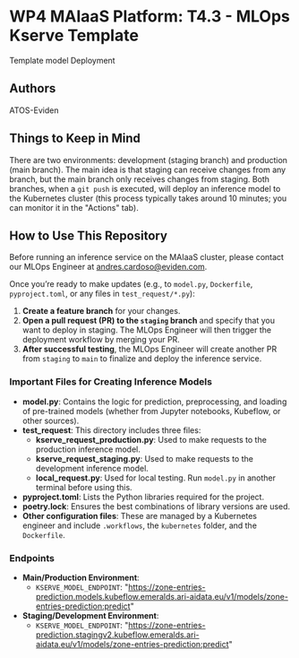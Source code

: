 # WP4 MAIaaS Platform: T4.3 - MLOps Kserve Template

Template model Deployment

## Authors

ATOS-Eviden

## Things to Keep in Mind

There are two environments: development (staging branch) and production (main branch). The main idea is that staging can receive changes from any branch, but the main branch only receives changes from staging. Both branches, when a `git push` is executed, will deploy an inference model to the Kubernetes cluster (this process typically takes around 10 minutes; you can monitor it in the "Actions" tab).

## How to Use This Repository

Before running an inference service on the MAIaaS cluster, please contact our MLOps Engineer at [andres.cardoso@eviden.com](mailto:andres.cardoso@eviden.com).

Once you’re ready to make updates (e.g., to `model.py`, `Dockerfile`, `pyproject.toml`, or any files in `test_request/*.py`):

1. **Create a feature branch** for your changes.
2. **Open a pull request (PR) to the `staging` branch** and specify that you want to deploy in staging. The MLOps Engineer will then trigger the deployment workflow by merging your PR.
3. **After successful testing**, the MLOps Engineer will create another PR from `staging` to `main` to finalize and deploy the inference service.

### Important Files for Creating Inference Models

- **model.py**: Contains the logic for prediction, preprocessing, and loading of pre-trained models (whether from Jupyter notebooks, Kubeflow, or other sources).
- **test_request**: This directory includes three files:
  - **kserve_request_production.py**: Used to make requests to the production inference model.
  - **kserve_request_staging.py**: Used to make requests to the development inference model.
  - **local_request.py**: Used for local testing. Run `model.py` in another terminal before using this.
- **pyproject.toml**: Lists the Python libraries required for the project.
- **poetry.lock**: Ensures the best combinations of library versions are used.
- **Other configuration files**: These are managed by a Kubernetes engineer and include `.workflows`, the `kubernetes` folder, and the `Dockerfile`.

### Endpoints

- **Main/Production Environment**:
  - `KSERVE_MODEL_ENDPOINT`: "https://zone-entries-prediction.models.kubeflow.emeralds.ari-aidata.eu/v1/models/zone-entries-prediction:predict"
- **Staging/Development Environment**:
  - `KSERVE_MODEL_ENDPOINT`: "https://zone-entries-prediction.stagingv2.kubeflow.emeralds.ari-aidata.eu/v1/models/zone-entries-prediction:predict"
